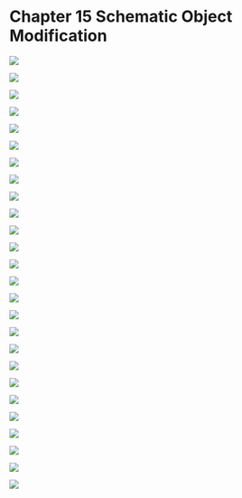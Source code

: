 # Chapter 15 Schematic Object Modification

![](/pdf2img/logic/guide/c15/c15_page-0001.jpg)

![](/pdf2img/logic/guide/c15/c15_page-0002.jpg)

![](/pdf2img/logic/guide/c15/c15_page-0003.jpg)

![](/pdf2img/logic/guide/c15/c15_page-0004.jpg)

![](/pdf2img/logic/guide/c15/c15_page-0005.jpg)

![](/pdf2img/logic/guide/c15/c15_page-0006.jpg)

![](/pdf2img/logic/guide/c15/c15_page-0007.jpg)

![](/pdf2img/logic/guide/c15/c15_page-0008.jpg)

![](/pdf2img/logic/guide/c15/c15_page-0009.jpg)

![](/pdf2img/logic/guide/c15/c15_page-0010.jpg)

![](/pdf2img/logic/guide/c15/c15_page-0011.jpg)

![](/pdf2img/logic/guide/c15/c15_page-0012.jpg)

![](/pdf2img/logic/guide/c15/c15_page-0013.jpg)

![](/pdf2img/logic/guide/c15/c15_page-0014.jpg)

![](/pdf2img/logic/guide/c15/c15_page-0015.jpg)

![](/pdf2img/logic/guide/c15/c15_page-0016.jpg)

![](/pdf2img/logic/guide/c15/c15_page-0017.jpg)

![](/pdf2img/logic/guide/c15/c15_page-0018.jpg)

![](/pdf2img/logic/guide/c15/c15_page-0019.jpg)

![](/pdf2img/logic/guide/c15/c15_page-0020.jpg)

![](/pdf2img/logic/guide/c15/c15_page-0021.jpg)

![](/pdf2img/logic/guide/c15/c15_page-0022.jpg)

![](/pdf2img/logic/guide/c15/c15_page-0023.jpg)

![](/pdf2img/logic/guide/c15/c15_page-0024.jpg)

![](/pdf2img/logic/guide/c15/c15_page-0025.jpg)

![](/pdf2img/logic/guide/c15/c15_page-0026.jpg)
